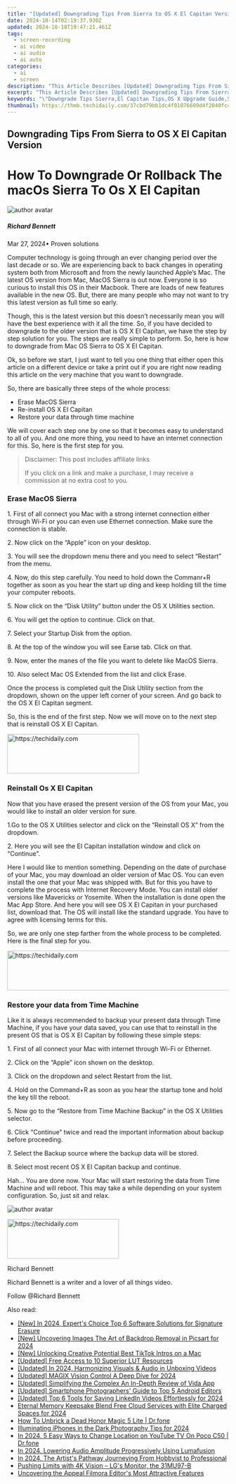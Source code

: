```yaml
---
title: "[Updated] Downgrading Tips From Sierra to OS X El Capitan Version for 2024"
date: 2024-10-14T02:19:37.930Z
updated: 2024-10-18T19:47:21.461Z
tags: 
  - screen-recording
  - ai video
  - ai audio
  - ai auto
categories: 
  - ai
  - screen
description: "This Article Describes [Updated] Downgrading Tips From Sierra to OS X El Capitan Version for 2024"
excerpt: "This Article Describes [Updated] Downgrading Tips From Sierra to OS X El Capitan Version for 2024"
keywords: "\"Downgrade Tips Sierra,El Capitan Tips,OS X Upgrade Guide,Sierra OS Transition,El Capitan De-Upgrade,MacOS Downgrade Tricks,Switching to Sierra\""
thumbnail: https://thmb.techidaily.com/37cbd79bb1dc4f01076609d4f2040fc4f61e96fa43faa2585a2bbac8dade3639.jpg
---
```


## Downgrading Tips From Sierra to OS X El Capitan Version

# How To Downgrade Or Rollback The macOs Sierra To Os X El Capitan

![author avatar](https://images.wondershare.com/filmora/article-images/richard-bennett.jpg)

##### Richard Bennett

 Mar 27, 2024• Proven solutions

Computer technology is going through an ever changing period over the last decade or so. We are experiencing back to back changes in operating system both from Microsoft and from the newly launched Apple’s Mac. The latest OS version from Mac, MacOS Sierra is out now. Everyone is so curious to install this OS in their Macbook. There are loads of new features available in the new OS. But, there are many people who may not want to try this latest version as full time so early.

Though, this is the latest version but this doesn’t necessarily mean you will have the best experience with it all the time. So, if you have decided to downgrade to the older version that is OS X EI Capitan, we have the step by step solution for you. The steps are really simple to perform. So, here is how to downgrade from Mac OS Sierra to OS X EI Capitan.

Ok, so before we start, I just want to tell you one thing that either open this article on a different device or take a print out if you are right now reading this article on the very machine that you want to downgrade.

So, there are basically three steps of the whole process:

* Erase MacOS Sierra
* Re-install OS X EI Capitan
* Restore your data through time machine

We will cover each step one by one so that it becomes easy to understand to all of you. And one more thing, you need to have an internet connection for this. So, here is the first step for you.

>  Disclaimer: This post includes affiliate links
>
>  If you click on a link and make a purchase, I may receive a commission at no extra cost to you.
>

### Erase MacOS Sierra

1\. First of all connect you Mac with a strong internet connection either through Wi-Fi or you can even use Ethernet connection. Make sure the connection is stable.

2\. Now click on the “Apple” icon on your desktop.

3\. You will see the dropdown menu there and you need to select “Restart” from the menu.

4\. Now, do this step carefully. You need to hold down the Commanr+R together as soon as you hear the start up ding and keep holding till the time your computer reboots.

5\. Now click on the “Disk Utility” button under the OS X Utilities section.

6\. You will get the option to continue. Click on that.

7\. Select your Startup Disk from the option.

8\. At the top of the window you will see Earse tab. Click on that.

9\. Now, enter the manes of the file you want to delete like MacOS Sierra.

10\. Also select Mac OS Extended from the list and click Erase.

Once the process is completed quit the Disk Utility section from the dropdown, shown on the upper left corner of your screen. And go back to the OS X EI Capitan segment.

So, this is the end of the first step. Now we will move on to the next step that is reinstall OS X EI Capitan.

<!-- affiliate ads begin -->
<a href="https://aligracehair.sjv.io/c/5597632/1972665/19272" target="_top" id="1972665">
  <img src="//a.impactradius-go.com/display-ad/19272-1972665" border="0" alt="https://techidaily.com" width="300" height="90"/>
</a>
<img height="0" width="0" src="https://aligracehair.sjv.io/i/5597632/1972665/19272" style="position:absolute;visibility:hidden;" border="0" />
<!-- affiliate ads end -->

### Reinstall Os X EI Capitan

Now that you have erased the present version of the OS from your Mac, you would like to install an older version for sure.

1.Go to the OS X Utilities selector and click on the “Reinstall OS X” from the dropdown.

2\. Here you will see the EI Capitan installation window and click on “Continue”.

Here I would like to mention something. Depending on the date of purchase of your Mac, you may download an older version of Mac OS. You can even install the one that your Mac was shipped with. But for this you have to complete the process with Internet Recovery Mode. You can install older versions like Mavericks or Yosemite. When the installation is done open the Mac App Store. And here you will see OS X EI Capitan in your purchased list, download that. The OS will install like the standard upgrade. You have to agree with licensing terms for this.

So, we are only one step farther from the whole process to be completed. Here is the final step for you.

<!-- affiliate ads begin -->
<a href="https://appsumo.8odi.net/c/5597632/2100537/7443" target="_top" id="2100537">
  <img src="//a.impactradius-go.com/display-ad/7443-2100537" border="0" alt="https://techidaily.com" width="728" height="90"/>
</a>
<img height="0" width="0" src="https://appsumo.8odi.net/i/5597632/2100537/7443" style="position:absolute;visibility:hidden;" border="0" />
<!-- affiliate ads end -->

### Restore your data from Time Machine

Like it is always recommended to backup your present data through Time Machine, if you have your data saved, you can use that to reinstall in the present OS that is OS X EI Capitan by following these simple steps:

1\. First of all connect your Mac with internet through Wi-Fi or Ethernet.

2\. Click on the “Apple” icon shown on the desktop.

3\. Click on the dropdown and select Restart from the list.

4\. Hold on the Command+R as soon as you hear the startup tone and hold the key till the reboot.

5\. Now go to the “Restore from Time Machine Backup” in the OS X Utilities selector.

6\. Click “Continue” twice and read the important information about backup before proceeding.

7\. Select the Backup source where the backup data will be stored.

8\. Select most recent OS X EI Capitan backup and continue.

Hah… You are done now. Your Mac will start restoring the data from Time Machine and will reboot. This may take a while depending on your system configuration. So, just sit and relax.

![author avatar](https://images.wondershare.com/filmora/article-images/richard-bennett.jpg)

<!-- affiliate ads begin -->
<a href="https://25home.pxf.io/c/5597632/2148641/16836" target="_top" id="2148641">
  <img src="//a.impactradius-go.com/display-ad/16836-2148641" border="0" alt="https://techidaily.com" width="254" height="90"/>
</a>
<img height="0" width="0" src="https://25home.pxf.io/i/5597632/2148641/16836" style="position:absolute;visibility:hidden;" border="0" />
<!-- affiliate ads end -->

Richard Bennett

Richard Bennett is a writer and a lover of all things video.

Follow @Richard Bennett


<ins class="adsbygoogle"
     style="display:block"
     data-ad-format="autorelaxed"
     data-ad-client="ca-pub-7571918770474297"
     data-ad-slot="1223367746"></ins>



<ins class="adsbygoogle"
     style="display:block"
     data-ad-client="ca-pub-7571918770474297"
     data-ad-slot="8358498916"
     data-ad-format="auto"
     data-full-width-responsive="true"></ins>


<span class="atpl-alsoreadstyle">Also read:</span>
<div><ul>
<li><a href="https://article-helps.techidaily.com/new-in-2024-experts-choice-top-6-software-solutions-for-signature-erasure/"><u>[New] In 2024, Expert's Choice Top 6 Software Solutions for Signature Erasure</u></a></li>
<li><a href="https://article-helps.techidaily.com/new-uncovering-images-the-art-of-backdrop-removal-in-picsart-for-2024/"><u>[New] Uncovering Images The Art of Backdrop Removal in Picsart for 2024</u></a></li>
<li><a href="https://tiktok-video-recordings.techidaily.com/new-unlocking-creative-potential-best-tiktok-intros-on-a-mac/"><u>[New] Unlocking Creative Potential Best TikTok Intros on a Mac</u></a></li>
<li><a href="https://fox-links.techidaily.com/updated-free-access-to-10-superior-lut-resources/"><u>[Updated] Free Access to 10 Superior LUT Resources</u></a></li>
<li><a href="https://article-helps.techidaily.com/updated-in-2024-harmonizing-visuals-and-audio-in-unboxing-videos/"><u>[Updated] In 2024, Harmonizing Visuals & Audio in Unboxing Videos</u></a></li>
<li><a href="https://article-helps.techidaily.com/updated-magix-vision-control-a-deep-dive-for-2024/"><u>[Updated] MAGIX Vision Control A Deep Dive for 2024</u></a></li>
<li><a href="https://some-skills.techidaily.com/updated-simplifying-the-complex-an-in-depth-review-of-vida-app/"><u>[Updated] Simplifying the Complex An In-Depth Review of Vida App</u></a></li>
<li><a href="https://article-helps.techidaily.com/updated-smartphone-photographers-guide-to-top-5-android-editors/"><u>[Updated] Smartphone Photographers' Guide to Top 5 Android Editors</u></a></li>
<li><a href="https://article-helps.techidaily.com/updated-top-6-tools-for-saving-linkedin-videos-effortlessly-for-2024/"><u>[Updated] Top 6 Tools for Saving LinkedIn Videos Effortlessly for 2024</u></a></li>
<li><a href="https://article-tips.techidaily.com/eternal-memory-keepsake-blend-free-cloud-services-with-elite-charged-spaces-for-2024/"><u>Eternal Memory Keepsake Blend Free Cloud Services with Elite Charged Spaces for 2024</u></a></li>
<li><a href="https://howto.techidaily.com/how-to-unbrick-a-dead-honor-magic-5-lite-drfone-by-drfone-fix-android-problems-fix-android-problems/"><u>How To Unbrick a Dead Honor Magic 5 Lite | Dr.fone</u></a></li>
<li><a href="https://some-knowledge.techidaily.com/illuminating-iphones-in-the-dark-photography-tips-for-2024/"><u>Illuminating iPhones in the Dark Photography Tips for 2024</u></a></li>
<li><a href="https://change-location.techidaily.com/in-2024-5-easy-ways-to-change-location-on-youtube-tv-on-poco-c50-drfone-by-drfone-virtual-android/"><u>In 2024, 5 Easy Ways to Change Location on YouTube TV On Poco C50 | Dr.fone</u></a></li>
<li><a href="https://article-helps.techidaily.com/in-2024-lowering-audio-amplitude-progressively-using-lumafusion/"><u>In 2024, Lowering Audio Amplitude Progressively Using Lumafusion</u></a></li>
<li><a href="https://some-skills.techidaily.com/in-2024-the-artists-pathway-journeying-from-hobbyist-to-professional/"><u>In 2024, The Artist's Pathway Journeying From Hobbyist to Professional</u></a></li>
<li><a href="https://extra-lessons.techidaily.com/pushing-limits-with-4k-vision-lgs-monitor-the-31mu97-b/"><u>Pushing Limits with 4K Vision – LG's Monitor, the 31MU97-B</u></a></li>
<li><a href="https://article-helps.techidaily.com/uncovering-the-appeal-filmora-editors-most-attractive-features/"><u>Uncovering the Appeal Filmora Editor's Most Attractive Features</u></a></li>
</ul></div>

